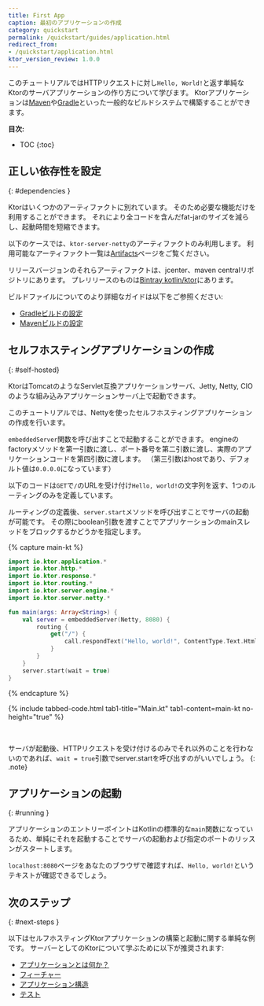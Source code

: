 ```yaml
---
title: First App
caption: 最初のアプリケーションの作成
category: quickstart
permalink: /quickstart/guides/application.html
redirect_from:
- /quickstart/application.html
ktor_version_review: 1.0.0
---
```


このチュートリアルではHTTPリクエストに対し`Hello, World!`と返す単純なKtorのサーバアプリケーションの作り方について学びます。
Ktorアプリケーションは[Maven](/quickstart/quickstart/maven.html)や[Gradle](/quickstart/quickstart/gradle.html)といった一般的なビルドシステムで構築することができます。

**目次:**

* TOC
{:toc}

## 正しい依存性を設定
{: #dependencies }

Ktorはいくつかのアーティファクトに別れています。
そのため必要な機能だけを利用することができます。
それにより全コードを含んだfat-jarのサイズを減らし、起動時間を短縮できます。

以下のケースでは、`ktor-server-netty`のアーティファクトのみ利用します。
利用可能なアーティファクト一覧は[Artifacts](/quickstart/artifacts.html)ページをご覧ください。

リリースバージョンのそれらアーティファクトは、jcenter、maven centralリポジトリにあります。
プレリリースのものは[Bintray kotlin/ktor](https://bintray.com/kotlin/ktor)にあります。

ビルドファイルについてのより詳細なガイドは以下をご参照ください:

* [Gradleビルドの設定](/quickstart/quickstart/gradle.html)
* [Mavenビルドの設定](/quickstart/quickstart/maven.html)

## セルフホスティングアプリケーションの作成
{: #self-hosted}

KtorはTomcatのようなServlet互換アプリケーションサーバ、Jetty, Netty, CIOのような組み込みアプリケーションサーバ上で起動できます。

このチュートリアルでは、Nettyを使ったセルフホスティングアプリケーションの作成を行います。

`embeddedServer`関数を呼び出すことで起動することができます。
engineのfactoryメソッドを第一引数に渡し、ポート番号を第二引数に渡し、実際のアプリケーションコードを第四引数に渡します。
（第三引数はhostであり、デフォルト値は`0.0.0.0`になっています）

以下のコードは`GET`で`/`のURLを受け付け`Hello, world!`の文字列を返す、1つのルーティングのみを定義しています。

ルーティングの定義後、`server.start`メソッドを呼び出すことでサーバの起動が可能です。
その際にboolean引数を渡すことでアプリケーションのmainスレッドをブロックするかどうかを指定します。

{% capture main-kt %}
```kotlin
import io.ktor.application.*
import io.ktor.http.*
import io.ktor.response.*
import io.ktor.routing.*
import io.ktor.server.engine.*
import io.ktor.server.netty.*

fun main(args: Array<String>) {
    val server = embeddedServer(Netty, 8080) {
        routing {
            get("/") {
                call.respondText("Hello, world!", ContentType.Text.Html)
            }
        }
    }
    server.start(wait = true)
}
```
{% endcapture %}

{% include tabbed-code.html
    tab1-title="Main.kt" tab1-content=main-kt
    no-height="true"
%}

&nbsp;

サーバが起動後、HTTPリクエストを受け付けるのみでそれ以外のことを行わないのであれば、`wait = true`引数でserver.startを呼び出すのがいいでしょう。
{: .note}

## アプリケーションの起動
{: #running }

アプリケーションのエントリーポイントはKotlinの標準的な`main`関数になっているため、単純にそれを起動することでサーバの起動および指定のポートのリッスンがスタートします。

`localhost:8080`ページをあなたのブラウザで確認すれば、`Hello, world!`というテキストが確認できるでしょう。

## 次のステップ
{: #next-steps }

以下はセルフホスティングKtorアプリケーションの構築と起動に関する単純な例です。
サーバーとしてのKtorについて学ぶために以下が推奨されます:

* [アプリケーションとは何か？](/servers/application.html)
* [フィーチャー](/features)
* [アプリケーション構造](/servers/structure.html)
* [テスト](/servers/testing.html)

